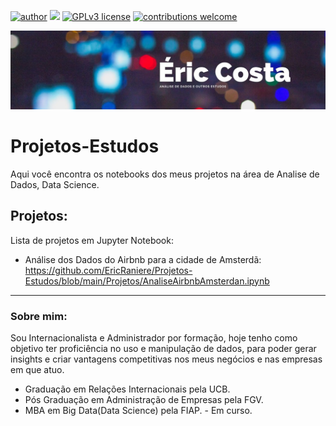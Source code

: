 [![author](https://img.shields.io/badge/author-ericraniere-red.svg)](edin.com/in/eric-raniere-costa/) [![](https://img.shields.io/badge/python-3.7+-blue.svg)](https://www.python.org/downloads/release/python-365/) [![GPLv3 license](https://img.shields.io/badge/License-GPLv3-blue.svg)](http://perso.crans.org/besson/LICENSE.html) [![contributions welcome](https://img.shields.io/badge/contributions-welcome-brightgreen.svg?style=flat)](https://github.com/ericraniere/projeto-estudos/issues)

<p align="center">
  <img src="Banner.jpg" >
</p>


# Projetos-Estudos
Aqui você encontra os notebooks dos meus projetos na área de Analise de Dados, Data Science.

## Projetos:
Lista de projetos em Jupyter Notebook:

* Análise dos Dados do Airbnb para a cidade de Amsterdã: https://github.com/EricRaniere/Projetos-Estudos/blob/main/Projetos/AnaliseAirbnbAmsterdan.ipynb

---

### Sobre mim:
Sou Internacionalista e Administrador por formação, hoje tenho como objetivo ter proficiência no uso e manipulação de dados, para poder gerar insights e criar vantagens competitivas nos meus negócios e nas empresas em que atuo.

* Graduação em Relações Internacionais pela UCB.
* Pós Graduação em Administração de Empresas pela FGV.
* MBA em Big Data(Data Science) pela FIAP. - Em curso.
